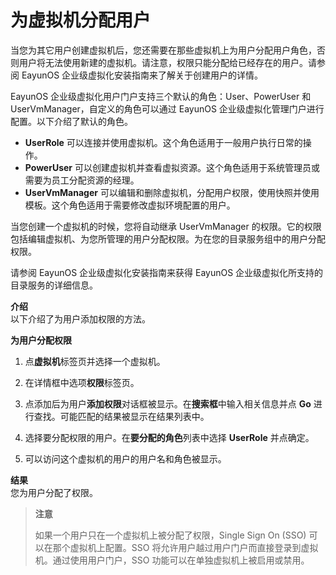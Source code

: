 # 为虚拟机分配用户

当您为其它用户创建虚拟机后，您还需要在那些虚拟机上为用户分配用户角色，否则用户将无法使用新建的虚拟机。请注意，权限只能分配给已经存在的用户。请参阅 EayunOS 企业级虚拟化安装指南来了解关于创建用户的详情。

EayunOS 企业级虚拟化用户门户支持三个默认的角色：User、PowerUser 和 UserVmManager，自定义的角色可以通过 EayunOS 企业级虚拟化管理门户进行配置。以下介绍了默认的角色。

* **UserRole** 可以连接并使用虚拟机。这个角色适用于一般用户执行日常的操作。
* **PowerUser** 可以创建虚拟机并查看虚拟资源。这个角色适用于系统管理员或需要为员工分配资源的经理。
* **UserVmManager** 可以编辑和删除虚拟机，分配用户权限，使用快照并使用模板。这个角色适用于需要修改虚拟环境配置的用户。


当您创建一个虚拟机的时候，您将自动继承 UserVmManager 的权限。它的权限包括编辑虚拟机、为您所管理的用户分配权限。为在您的目录服务组中的用户分配权限。

请参阅 EayunOS 企业级虚拟化安装指南来获得 EayunOS 企业级虚拟化所支持的目录服务的详细信息。


**介绍**<br/>
以下介绍了为用户添加权限的方法。

**为用户分配权限**

1. 点**虚拟机**标签页并选择一个虚拟机。

2. 在详情框中选项**权限**标签页。

3. 点添加后为用户**添加权限**对话框被显示。在**搜索框**中输入相关信息并点 **Go** 进行查找。可能匹配的结果被显示在结果列表中。

4. 选择要分配权限的用户。在**要分配的角色**列表中选择 **UserRole** 并点确定。

5. 可以访问这个虚拟机的用户的用户名和角色被显示。


**结果**<br/>
您为用户分配了权限。


> **注意**
>
> 如果一个用户只在一个虚拟机上被分配了权限，Single Sign On (SSO) 可以在那个虚拟机上配置。SSO 将允许用户越过用户门户而直接登录到虚拟机。通过使用用户门户，SSO 功能可以在单独虚拟机上被启用或禁用。

